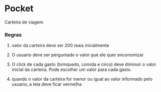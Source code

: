 # Pocket

Carteira de viagem

### Regras

1. valor da carteira deve ser 200 reais inicialmente

2. O usuario deve ser perguntado o valor que ele quer enconomizar

3. O click de cada gasto (brinquedo, comida e circo) deve diminuir o valor inicial da carteira. Pode escolher um valor para cada gasto.

4. quando o valor da carteira for menor ou igual ao valor informado pelo usuario, a tela deve ficar vermelha
